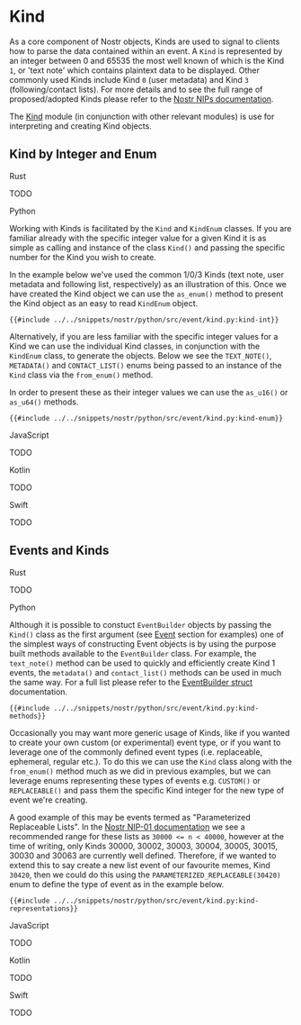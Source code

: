 # Kind

As a core component of Nostr objects, Kinds are used to signal to clients how to parse the data contained within an event. A `Kind` is represented by an integer between 0 and 65535 the most well known of which is the Kind `1`, or 'text note' which contains plaintext data to be displayed. Other commonly used Kinds include Kind `0` (user metadata) and Kind `3` (following/contact lists). For more details and to see the full range of proposed/adopted Kinds please refer to the [Nostr NIPs documentation](https://github.com/nostr-protocol/nips/tree/master?tab=readme-ov-file#event-Kinds).

The [Kind](https://docs.rs/nostr/latest/nostr/event/Kind/index.html) module (in conjunction with other relevant modules) is use for interpreting and creating Kind objects.


## Kind by Integer and Enum

<custom-tabs category="lang">

<div slot="title">Rust</div>
<section>

TODO

</section>

<div slot="title">Python</div>
<section>

Working with Kinds is facilitated by the `Kind` and `KindEnum` classes. If you are familiar already with the specific integer value for a given Kind it is as simple as calling and instance of the class `Kind()` and passing the specific number for the Kind you wish to create.

In the example below we've used the common 1/0/3 Kinds (text note, user metadata and following list, respectively) as an illustration of this. Once we have created the Kind object we can use the `as_enum()` method to present the Kind object as an easy to read `KindEnum` object.

```python,ignore
{{#include ../../snippets/nostr/python/src/event/kind.py:kind-int}}
```

Alternatively, if you are less familiar with the specific integer values for a Kind we can use the individual Kind classes, in conjunction with the `KindEnum` class, to generate the objects. Below we see the `TEXT_NOTE()`, `METADATA()` and `CONTACT_LIST()` enums being passed to an instance of the `Kind` class via the `from_enum()` method.

In order to present these as their integer values we can use the `as_u16()` or `as_u64()` methods.

```python,ignore
{{#include ../../snippets/nostr/python/src/event/kind.py:kind-enum}}
```

</section>

<div slot="title">JavaScript</div>
<section>

TODO

</section>

<div slot="title">Kotlin</div>
<section>

TODO

</section>

<div slot="title">Swift</div>
<section>

TODO

</section>
</custom-tabs>

## Events and Kinds

<custom-tabs category="lang">

<div slot="title">Rust</div>
<section>

TODO

</section>

<div slot="title">Python</div>
<section>

Although it is possible to constuct `EventBuilder` objects by passing the `Kind()` class as the first argument (see [Event](04_02-Kind.md) section for examples) one of the simplest ways of constructing Event objects is by using the purpose built methods available to the `EventBuilder` class. For example, the `text_note()` method can be used to quickly and efficiently create Kind 1 events, the `metadata()` and `contact_list()` methods can be used in much the same way. For a full list please refer to the [EventBuilder struct](https://docs.rs/nostr/latest/nostr/event/builder/struct.EventBuilder.html) documentation.

```python,ignore
{{#include ../../snippets/nostr/python/src/event/kind.py:kind-methods}}
```

Occasionally you may want more generic usage of Kinds, like if you wanted to create your own custom (or experimental) event type, or if you want to leverage one of the commonly defined event types (i.e. replaceable, ephemeral, regular etc.). To do this we can use the `Kind` class along with the `from_enum()` method much as we did in previous examples, but we can leverage enums representing these types of events e.g. `CUSTOM()` or `REPLACEABLE()` and pass them the specific Kind integer for the new type of event we're creating. 

A good example of this may be events termed as "Parameterized Replaceable Lists". In the [Nostr NIP-01 documentation](https://github.com/nostr-protocol/nips/blob/master/01.md) we see a recommended range for these lists as `30000 <= n < 40000`, however at the time of writing, only Kinds 30000, 30002, 30003, 30004, 30005, 30015, 30030 and 30063 are currently well defined. Therefore, if we wanted to extend this to say create a new list event of our favourite memes, Kind `30420`, then we could do this  using the `PARAMETERIZED_REPLACEABLE(30420)` enum to define the type of event as in the example below.

```python,ignore
{{#include ../../snippets/nostr/python/src/event/kind.py:kind-representations}}
```

</section>

<div slot="title">JavaScript</div>
<section>

TODO

</section>

<div slot="title">Kotlin</div>
<section>

TODO

</section>

<div slot="title">Swift</div>
<section>

TODO

</section>
</custom-tabs>